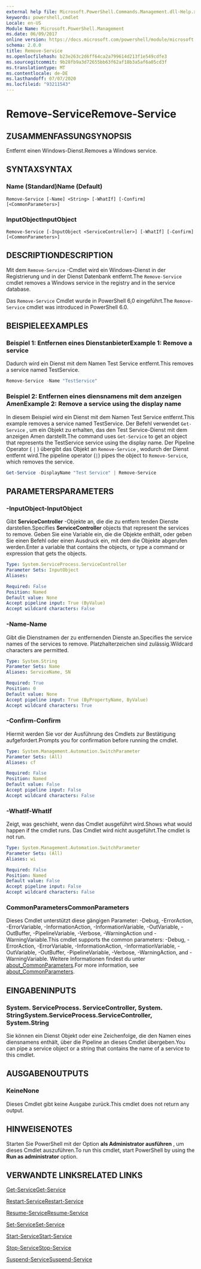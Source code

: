 ```yaml
---
external help file: Microsoft.PowerShell.Commands.Management.dll-Help.xml
keywords: powershell,cmdlet
Locale: en-US
Module Name: Microsoft.PowerShell.Management
ms.date: 06/09/2017
online version: https://docs.microsoft.com/powershell/module/microsoft.powershell.management/remove-service?view=powershell-7.1&WT.mc_id=ps-gethelp
schema: 2.0.0
title: Remove-Service
ms.openlocfilehash: b23e263c2d6ff64ca2a799614d213f1e549cdfe3
ms.sourcegitcommit: 9b28fb9a3d72655bb63f62af18b3a5af6a05cd3f
ms.translationtype: MT
ms.contentlocale: de-DE
ms.lasthandoff: 07/07/2020
ms.locfileid: "93211543"
---
```

# <span data-ttu-id="a6e1f-103">Remove-Service</span><span class="sxs-lookup"><span data-stu-id="a6e1f-103">Remove-Service</span></span>

## <span data-ttu-id="a6e1f-104">ZUSAMMENFASSUNG</span><span class="sxs-lookup"><span data-stu-id="a6e1f-104">SYNOPSIS</span></span>
<span data-ttu-id="a6e1f-105">Entfernt einen Windows-Dienst.</span><span class="sxs-lookup"><span data-stu-id="a6e1f-105">Removes a Windows service.</span></span>

## <span data-ttu-id="a6e1f-106">SYNTAX</span><span class="sxs-lookup"><span data-stu-id="a6e1f-106">SYNTAX</span></span>

### <span data-ttu-id="a6e1f-107">Name (Standard)</span><span class="sxs-lookup"><span data-stu-id="a6e1f-107">Name (Default)</span></span>

```
Remove-Service [-Name] <String> [-WhatIf] [-Confirm] [<CommonParameters>]
```

### <span data-ttu-id="a6e1f-108">InputObject</span><span class="sxs-lookup"><span data-stu-id="a6e1f-108">InputObject</span></span>

```
Remove-Service [-InputObject <ServiceController>] [-WhatIf] [-Confirm] [<CommonParameters>]
```

## <span data-ttu-id="a6e1f-109">DESCRIPTION</span><span class="sxs-lookup"><span data-stu-id="a6e1f-109">DESCRIPTION</span></span>

<span data-ttu-id="a6e1f-110">Mit dem `Remove-Service` -Cmdlet wird ein Windows-Dienst in der Registrierung und in der Dienst Datenbank entfernt.</span><span class="sxs-lookup"><span data-stu-id="a6e1f-110">The `Remove-Service` cmdlet removes a Windows service in the registry and in the service database.</span></span>

<span data-ttu-id="a6e1f-111">Das `Remove-Service` Cmdlet wurde in PowerShell 6,0 eingeführt.</span><span class="sxs-lookup"><span data-stu-id="a6e1f-111">The `Remove-Service` cmdlet was introduced in PowerShell 6.0.</span></span>

## <span data-ttu-id="a6e1f-112">BEISPIELE</span><span class="sxs-lookup"><span data-stu-id="a6e1f-112">EXAMPLES</span></span>

### <span data-ttu-id="a6e1f-113">Beispiel 1: Entfernen eines Dienstanbieter</span><span class="sxs-lookup"><span data-stu-id="a6e1f-113">Example 1: Remove a service</span></span>

<span data-ttu-id="a6e1f-114">Dadurch wird ein Dienst mit dem Namen Test Service entfernt.</span><span class="sxs-lookup"><span data-stu-id="a6e1f-114">This removes a service named TestService.</span></span>

```powershell
Remove-Service -Name "TestService"
```

### <span data-ttu-id="a6e1f-115">Beispiel 2: Entfernen eines diensnamens mit dem anzeigen Amen</span><span class="sxs-lookup"><span data-stu-id="a6e1f-115">Example 2: Remove a service using the display name</span></span>

<span data-ttu-id="a6e1f-116">In diesem Beispiel wird ein Dienst mit dem Namen Test Service entfernt.</span><span class="sxs-lookup"><span data-stu-id="a6e1f-116">This example removes a service named TestService.</span></span> <span data-ttu-id="a6e1f-117">Der Befehl verwendet `Get-Service` , um ein Objekt zu erhalten, das den Test Service-Dienst mit dem anzeigen Amen darstellt.</span><span class="sxs-lookup"><span data-stu-id="a6e1f-117">The command uses `Get-Service` to get an object that represents the TestService service using the display name.</span></span> <span data-ttu-id="a6e1f-118">Der Pipeline Operator ( `|` ) übergibt das Objekt an `Remove-Service` , wodurch der Dienst entfernt wird.</span><span class="sxs-lookup"><span data-stu-id="a6e1f-118">The pipeline operator (`|`) pipes the object to `Remove-Service`, which removes the service.</span></span>

```powershell
Get-Service -DisplayName "Test Service" | Remove-Service
```

## <span data-ttu-id="a6e1f-119">PARAMETERS</span><span class="sxs-lookup"><span data-stu-id="a6e1f-119">PARAMETERS</span></span>

### <span data-ttu-id="a6e1f-120">-InputObject</span><span class="sxs-lookup"><span data-stu-id="a6e1f-120">-InputObject</span></span>

<span data-ttu-id="a6e1f-121">Gibt **ServiceController** -Objekte an, die die zu entfern tenden Dienste darstellen.</span><span class="sxs-lookup"><span data-stu-id="a6e1f-121">Specifies **ServiceController** objects that represent the services to remove.</span></span> <span data-ttu-id="a6e1f-122">Geben Sie eine Variable ein, die die Objekte enthält, oder geben Sie einen Befehl oder einen Ausdruck ein, mit dem die Objekte abgerufen werden.</span><span class="sxs-lookup"><span data-stu-id="a6e1f-122">Enter a variable that contains the objects, or type a command or expression that gets the objects.</span></span>

```yaml
Type: System.ServiceProcess.ServiceController
Parameter Sets: InputObject
Aliases:

Required: False
Position: Named
Default value: None
Accept pipeline input: True (ByValue)
Accept wildcard characters: False
```

### <span data-ttu-id="a6e1f-123">-Name</span><span class="sxs-lookup"><span data-stu-id="a6e1f-123">-Name</span></span>

<span data-ttu-id="a6e1f-124">Gibt die Dienstnamen der zu entfernenden Dienste an.</span><span class="sxs-lookup"><span data-stu-id="a6e1f-124">Specifies the service names of the services to remove.</span></span> <span data-ttu-id="a6e1f-125">Platzhalterzeichen sind zulässig.</span><span class="sxs-lookup"><span data-stu-id="a6e1f-125">Wildcard characters are permitted.</span></span>

```yaml
Type: System.String
Parameter Sets: Name
Aliases: ServiceName, SN

Required: True
Position: 0
Default value: None
Accept pipeline input: True (ByPropertyName, ByValue)
Accept wildcard characters: True
```

### <span data-ttu-id="a6e1f-126">-Confirm</span><span class="sxs-lookup"><span data-stu-id="a6e1f-126">-Confirm</span></span>

<span data-ttu-id="a6e1f-127">Hiermit werden Sie vor der Ausführung des Cmdlets zur Bestätigung aufgefordert.</span><span class="sxs-lookup"><span data-stu-id="a6e1f-127">Prompts you for confirmation before running the cmdlet.</span></span>

```yaml
Type: System.Management.Automation.SwitchParameter
Parameter Sets: (All)
Aliases: cf

Required: False
Position: Named
Default value: False
Accept pipeline input: False
Accept wildcard characters: False
```

### <span data-ttu-id="a6e1f-128">-WhatIf</span><span class="sxs-lookup"><span data-stu-id="a6e1f-128">-WhatIf</span></span>

<span data-ttu-id="a6e1f-129">Zeigt, was geschieht, wenn das Cmdlet ausgeführt wird.</span><span class="sxs-lookup"><span data-stu-id="a6e1f-129">Shows what would happen if the cmdlet runs.</span></span> <span data-ttu-id="a6e1f-130">Das Cmdlet wird nicht ausgeführt.</span><span class="sxs-lookup"><span data-stu-id="a6e1f-130">The cmdlet is not run.</span></span>

```yaml
Type: System.Management.Automation.SwitchParameter
Parameter Sets: (All)
Aliases: wi

Required: False
Position: Named
Default value: False
Accept pipeline input: False
Accept wildcard characters: False
```

### <span data-ttu-id="a6e1f-131">CommonParameters</span><span class="sxs-lookup"><span data-stu-id="a6e1f-131">CommonParameters</span></span>

<span data-ttu-id="a6e1f-132">Dieses Cmdlet unterstützt diese gängigen Parameter: -Debug, -ErrorAction, -ErrorVariable, -InformationAction, -InformationVariable, -OutVariable, -OutBuffer, -PipelineVariable, -Verbose, -WarningAction und -WarningVariable.</span><span class="sxs-lookup"><span data-stu-id="a6e1f-132">This cmdlet supports the common parameters: -Debug, -ErrorAction, -ErrorVariable, -InformationAction, -InformationVariable, -OutVariable, -OutBuffer, -PipelineVariable, -Verbose, -WarningAction, and -WarningVariable.</span></span> <span data-ttu-id="a6e1f-133">Weitere Informationen findest du unter [about_CommonParameters](https://go.microsoft.com/fwlink/?LinkID=113216).</span><span class="sxs-lookup"><span data-stu-id="a6e1f-133">For more information, see [about_CommonParameters](https://go.microsoft.com/fwlink/?LinkID=113216).</span></span>

## <span data-ttu-id="a6e1f-134">EINGABEN</span><span class="sxs-lookup"><span data-stu-id="a6e1f-134">INPUTS</span></span>

### <span data-ttu-id="a6e1f-135">System. ServiceProcess. ServiceController, System. String</span><span class="sxs-lookup"><span data-stu-id="a6e1f-135">System.ServiceProcess.ServiceController, System.String</span></span>

<span data-ttu-id="a6e1f-136">Sie können ein Dienst Objekt oder eine Zeichenfolge, die den Namen eines diensnamens enthält, über die Pipeline an dieses Cmdlet übergeben.</span><span class="sxs-lookup"><span data-stu-id="a6e1f-136">You can pipe a service object or a string that contains the name of a service to this cmdlet.</span></span>

## <span data-ttu-id="a6e1f-137">AUSGABEN</span><span class="sxs-lookup"><span data-stu-id="a6e1f-137">OUTPUTS</span></span>

### <span data-ttu-id="a6e1f-138">Keine</span><span class="sxs-lookup"><span data-stu-id="a6e1f-138">None</span></span>

<span data-ttu-id="a6e1f-139">Dieses Cmdlet gibt keine Ausgabe zurück.</span><span class="sxs-lookup"><span data-stu-id="a6e1f-139">This cmdlet does not return any output.</span></span>

## <span data-ttu-id="a6e1f-140">HINWEISE</span><span class="sxs-lookup"><span data-stu-id="a6e1f-140">NOTES</span></span>

<span data-ttu-id="a6e1f-141">Starten Sie PowerShell mit der Option **als Administrator ausführen** , um dieses Cmdlet auszuführen.</span><span class="sxs-lookup"><span data-stu-id="a6e1f-141">To run this cmdlet, start PowerShell by using the **Run as administrator** option.</span></span>

## <span data-ttu-id="a6e1f-142">VERWANDTE LINKS</span><span class="sxs-lookup"><span data-stu-id="a6e1f-142">RELATED LINKS</span></span>

[<span data-ttu-id="a6e1f-143">Get-Service</span><span class="sxs-lookup"><span data-stu-id="a6e1f-143">Get-Service</span></span>](Get-Service.md)

[<span data-ttu-id="a6e1f-144">Restart-Service</span><span class="sxs-lookup"><span data-stu-id="a6e1f-144">Restart-Service</span></span>](Restart-Service.md)

[<span data-ttu-id="a6e1f-145">Resume-Service</span><span class="sxs-lookup"><span data-stu-id="a6e1f-145">Resume-Service</span></span>](Resume-Service.md)

[<span data-ttu-id="a6e1f-146">Set-Service</span><span class="sxs-lookup"><span data-stu-id="a6e1f-146">Set-Service</span></span>](Set-Service.md)

[<span data-ttu-id="a6e1f-147">Start-Service</span><span class="sxs-lookup"><span data-stu-id="a6e1f-147">Start-Service</span></span>](Start-Service.md)

[<span data-ttu-id="a6e1f-148">Stop-Service</span><span class="sxs-lookup"><span data-stu-id="a6e1f-148">Stop-Service</span></span>](Stop-Service.md)

[<span data-ttu-id="a6e1f-149">Suspend-Service</span><span class="sxs-lookup"><span data-stu-id="a6e1f-149">Suspend-Service</span></span>](Suspend-Service.md)

